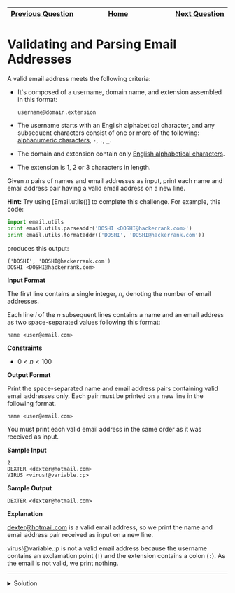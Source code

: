 | <img width=1000>[Previous Question](https://github.com/Kevin-Lago/python-hackerrank-solutions/tree/main/src/)</img> | <img width=1000>[Home](https://github.com/Kevin-Lago/python-hackerrank-solutions)</img> | <img width=1000>[Next Question](https://github.com/Kevin-Lago/python-hackerrank-solutions/tree/main/src/)</img> |
|:---|:---:|---:|

# Validating and Parsing Email Addresses

A valid email address meets the following criteria:

- It's composed of a username, domain name, and extension assembled in this format:

    ```username@domain.extension```
    
- The username starts with an English alphabetical character, and any subsequent characters consist of one or more of the following: [alphanumeric characters](), ```-```, ```.```, ```_```.

- The domain and extension contain only [English alphabetical characters]().

- The extension is $1$, $2$ or $3$ characters in length.

Given $n$ pairs of names and email addresses as input, print each name and email address pair having a valid email address on a new line.

__Hint:__ Try using [Email.utils()] to complete this challenge. For example, this code:

```python
import email.utils
print email.utils.parseaddr('DOSHI <DOSHI@hackerrank.com>')
print email.utils.formataddr(('DOSHI', 'DOSHI@hackerrank.com'))
```

produces this output:

```
('DOSHI', 'DOSHI@hackerrank.com')
DOSHI <DOSHI@hackerrank.com>
```

__Input Format__

The first line contains a single integer, $n$, denoting the number of email addresses.

Each line $i$ of the $n$ subsequent lines contains a name and an email address as two space-separated values following this format:

```
name <user@email.com>
```

__Constraints__

- $0 < n < 100$

__Output Format__

Print the space-separated name and email address pairs containing valid email addresses only. Each pair must be printed on a new line in the following format.

```
name <user@email.com>
```

You must print each valid email address in the same order as it was received as input.

__Sample Input__

```
2  
DEXTER <dexter@hotmail.com>
VIRUS <virus!@variable.:p>
```

__Sample Output__

```
DEXTER <dexter@hotmail.com>
```

__Explanation__

dexter@hotmail.com is a valid email address, so we print the name and email address pair received as input on a new line.

virus!@variable.:p is not a valid email address because the username contains an exclamation point (```!```) and the extension contains a colon (```:```). As the email is not valid, we print nothing.

---

<details><summary>Solution</summary>
    
```python
from email.utils import parseaddr, formataddr
import re

if __name__ == '__main__':
    n = int(input())

    for i in range(n):
        name, email = parseaddr(input())

        if re.search(r"^[a-zA-Z]([\w.-]+)?@([a-zA-Z]+)\.[a-zA-Z]{1,3}$", email):
            print(formataddr((name, email)))
```
</details>
